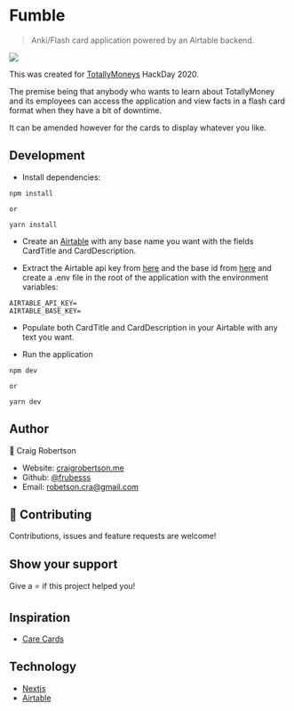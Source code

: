 # Fumble

> Anki/Flash card application powered by an Airtable backend.

![](./.github/fumble.gif)

This was created for [TotallyMoneys](https://www.totallymoney.com/) HackDay 2020.
 
The premise being that anybody who wants to learn about TotallyMoney and its 
employees can access the application and view facts in a flash card format when they have a bit of downtime.

It can be amended however for the cards to display whatever you like.

## Development

- Install dependencies:

```
npm install

or 

yarn install
```

- Create an [Airtable](https://airtable.com/) with any base name you want with the
fields CardTitle and CardDescription.

- Extract the Airtable api key from [here](https://support.airtable.com/hc/en-us/articles/219046777-How-do-I-get-my-API-key-)
and the base id from [here](https://airtable.com/api) and create a .env file
in the root of the application with the environment variables:

```dotenv
AIRTABLE_API_KEY=
AIRTABLE_BASE_KEY=
```

- Populate both CardTitle and CardDescription in your Airtable with any text you want.

- Run the application

```
npm dev

or

yarn dev
```

## Author

👤 Craig Robertson

* Website: [craigrobertson.me](https://craigrobertson.me)
* Github: [@frubesss](https://github.com/frubesss)
* Email: robetson.cra@gmail.com

## 🤝 Contributing

Contributions, issues and feature requests are welcome!

## Show your support

Give a ⭐️ if this project helped you!

## Inspiration

- [Care Cards](https://carecards.io/cards)

## Technology

- [Nextjs](https://nextjs.org/)
- [Airtable](https://airtable.com/)